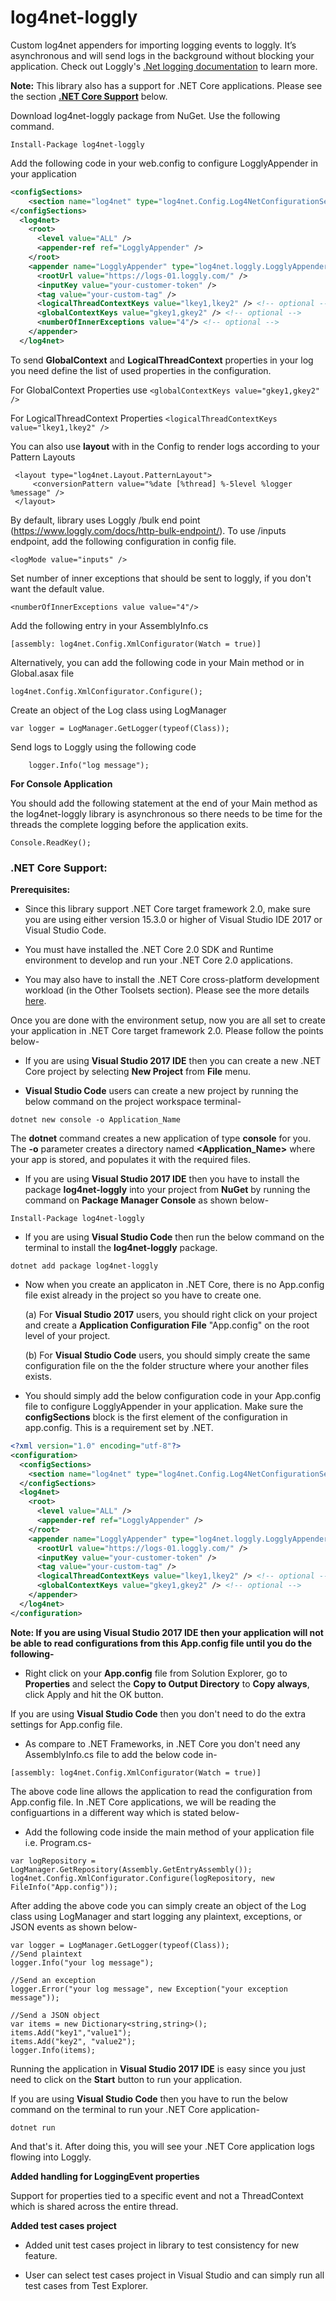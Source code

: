 log4net-loggly
==============

Custom log4net appenders for importing logging events to loggly. It’s asynchronous and will send logs in the background without blocking your application. Check out Loggly's [.Net logging documentation](https://www.loggly.com/docs/net-logs/) to learn more.

<strong>Note:</strong> This library also has a support for .NET Core applications. Please see the section <strong>[.NET Core Support](README.md#net-core-support)</strong> below.

Download log4net-loggly package from NuGet. Use the following command.

    Install-Package log4net-loggly

Add the following code in your web.config to configure LogglyAppender in your application
```xml
<configSections>
    <section name="log4net" type="log4net.Config.Log4NetConfigurationSectionHandler, log4net" />
</configSections>
  <log4net>
    <root>
      <level value="ALL" />
      <appender-ref ref="LogglyAppender" />
    </root>
    <appender name="LogglyAppender" type="log4net.loggly.LogglyAppender, log4net-loggly">
      <rootUrl value="https://logs-01.loggly.com/" />
      <inputKey value="your-customer-token" />
      <tag value="your-custom-tag" />
      <logicalThreadContextKeys value="lkey1,lkey2" /> <!-- optional -->
      <globalContextKeys value="gkey1,gkey2" /> <!-- optional -->
      <numberOfInnerExceptions value="4"/> <!-- optional -->
    </appender>
  </log4net>
```

To send **GlobalContext** and **LogicalThreadContext** properties in your log you need define the list of used properties in the configuration. 

For GlobalContext Properties use 
```<globalContextKeys value="gkey1,gkey2" />```

For LogicalThreadContext Properties 
```<logicalThreadContextKeys value="lkey1,lkey2" />```


You can also use **layout** with in the Config to render logs according to your Pattern Layouts

     <layout type="log4net.Layout.PatternLayout">
         <conversionPattern value="%date [%thread] %-5level %logger %message" />
     </layout>

By default, library uses Loggly /bulk end point (https://www.loggly.com/docs/http-bulk-endpoint/). To use /inputs endpoint, add the following configuration in config file.

```
<logMode value="inputs" />
```

Set number of inner exceptions that should be sent to loggly, if you don't want the default value.
```
<numberOfInnerExceptions value value="4"/>
```

Add the following entry in your AssemblyInfo.cs
```
[assembly: log4net.Config.XmlConfigurator(Watch = true)]
```

Alternatively, you can add the following code in your Main method or in Global.asax file

```
log4net.Config.XmlConfigurator.Configure();
```

Create an object of the Log class using LogManager

    var logger = LogManager.GetLogger(typeof(Class));
    
Send logs to Loggly using the following code

```  
    logger.Info("log message");
```

<strong>For Console Application</strong>

You should add the following statement at the end of your Main method as the log4net-loggly library is asynchronous so there needs to be time for the threads the complete logging before the application exits.

```
Console.ReadKey();
```
### <strong>.NET Core Support:</strong>

<strong>Prerequisites:</strong>

- Since this library support .NET Core target framework 2.0, make sure you are using either version 15.3.0 or higher of Visual Studio IDE 2017 or Visual Studio Code.

- You must have installed the .NET Core 2.0 SDK and Runtime environment to develop and run your .NET Core 2.0 applications.

- You may also have to install the .NET Core cross-platform development workload (in the Other Toolsets section). Please see the more details [here](https://docs.microsoft.com/en-us/dotnet/core/windows-prerequisites?tabs=netcore2x).

Once you are done with the environment setup, now you are all set to create your application in .NET Core target framework 2.0. Please follow the points below-

- If you are using <strong>Visual Studio 2017 IDE</strong> then you can create a new .NET Core project by selecting <strong>New Project</strong> from <strong>File</strong> menu.

- <strong>Visual Studio Code</strong> users can create a new project by running the below command on the project workspace terminal-

```
dotnet new console -o Application_Name
```

The <strong>dotnet</strong> command creates a new application of type <strong>console</strong> for you. The <strong>-o</strong> parameter creates a directory named <strong><Application_Name></strong> where your app is stored, and populates it with the required files.

- If you are using <strong>Visual Studio 2017 IDE</strong> then you have to install the package <strong>log4net-loggly</strong> into your project from <strong>NuGet</strong> by running the command on <strong>Package Manager Console</strong> as shown below-

```
Install-Package log4net-loggly
```

- If you are using <strong>Visual Studio Code</strong> then run the below command on the terminal to install the <strong>log4net-loggly</strong> package.

```
dotnet add package log4net-loggly
```

- Now when you create an applicaton in .NET Core, there is no App.config file exist already in the project so you have to create one.

    (a) For <strong>Visual Studio 2017</strong> users, you should right click on your project and create a <strong>Application Configuration File</strong> "App.config" on the root level of your project.

  (b) For <strong>Visual Studio Code</strong> users, you should simply create the same configuration file on the the folder structure where your another files exists.

- You should simply add the below configuration code in your App.config file to configure LogglyAppender in your application. Make sure the <strong>configSections</strong> block is the first element of the configuration in app.config. This is a requirement set by .NET.

```xml
<?xml version="1.0" encoding="utf-8"?>
<configuration>
  <configSections>
    <section name="log4net" type="log4net.Config.Log4NetConfigurationSectionHandler, log4net" />
  </configSections>
  <log4net>
    <root>
      <level value="ALL" />
      <appender-ref ref="LogglyAppender" />
    </root>
    <appender name="LogglyAppender" type="log4net.loggly.LogglyAppender, log4net-loggly">
      <rootUrl value="https://logs-01.loggly.com/" />
      <inputKey value="your-customer-token" />
      <tag value="your-custom-tag" />
      <logicalThreadContextKeys value="lkey1,lkey2" /> <!-- optional -->
      <globalContextKeys value="gkey1,gkey2" /> <!-- optional -->
    </appender>
  </log4net>
</configuration>
```

<strong>Note: If you are using Visual Studio 2017 IDE then your application will not be able to read configurations from this App.config file until you do the following-</strong>

- Right click on your <strong>App.config</strong> file from Solution Explorer, go to <strong>Properties</strong> and select the <strong>Copy to Output Directory</strong> to <strong>Copy always</strong>, click Apply and hit the OK button.

 If you are using <strong>Visual Studio Code</strong> then you don't need to do the extra settings for App.config file.

- As compare to .NET Frameworks, in .NET Core you don't need any AssemblyInfo.cs file to add the below code in-

```
[assembly: log4net.Config.XmlConfigurator(Watch = true)]
```

The above code line allows the application to read the configuration from App.config file. In .NET Core applications, we will be reading the configuartions in a different way which is stated below-

- Add the following code inside the main method of your application file i.e. Program.cs-

```
var logRepository = LogManager.GetRepository(Assembly.GetEntryAssembly());
log4net.Config.XmlConfigurator.Configure(logRepository, new FileInfo("App.config"));
```
After adding the above code you can simply create an object of the Log class using LogManager and start logging any plaintext, exceptions, or JSON events as shown below-

```
var logger = LogManager.GetLogger(typeof(Class));
//Send plaintext
logger.Info("your log message");

//Send an exception
logger.Error("your log message", new Exception("your exception message"));

//Send a JSON object
var items = new Dictionary<string,string>();
items.Add("key1","value1");
items.Add("key2", "value2");
logger.Info(items);
```

Running the application in <strong>Visual Studio 2017 IDE</strong> is easy since you just need to click on the <strong>Start</strong> button to run your application.

If you are using <strong>Visual Studio Code</strong> then you have to run the below command on the terminal to run your .NET Core application-

```
dotnet run
```

And that's it. After doing this, you will see your .NET Core application logs flowing into Loggly.


<strong>Added handling for LoggingEvent properties</strong>

Support for properties tied to a specific event and not a ThreadContext which is shared across the entire thread.

<strong>Added test cases project</strong> 

- Added unit test cases project in library to test consistency for new feature.

- User can select test cases project in Visual Studio and can simply run all test cases from Test Explorer.

